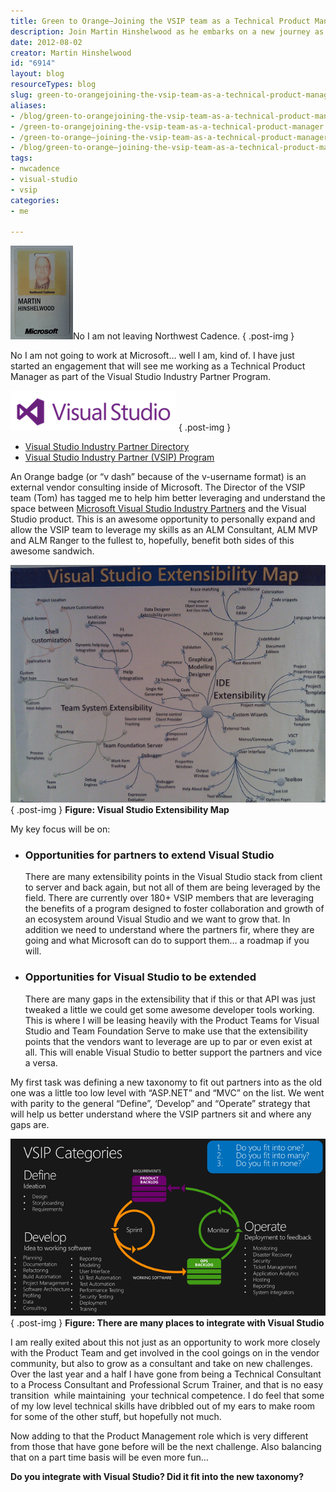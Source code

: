 ```yaml
---
title: Green to Orange–Joining the VSIP team as a Technical Product Manager
description: Join Martin Hinshelwood as he embarks on a new journey as a Technical Product Manager with the VSIP team, enhancing Visual Studio's partner ecosystem.
date: 2012-08-02
creator: Martin Hinshelwood
id: "6914"
layout: blog
resourceTypes: blog
slug: green-to-orangejoining-the-vsip-team-as-a-technical-product-manager
aliases:
- /blog/green-to-orangejoining-the-vsip-team-as-a-technical-product-manager
- /green-to-orangejoining-the-vsip-team-as-a-technical-product-manager
- /green-to-orange–joining-the-vsip-team-as-a-technical-product-manager
- /blog/green-to-orange–joining-the-vsip-team-as-a-technical-product-manager
tags:
- nwcadence
- visual-studio
- vsip
categories:
- me

---
```

![image](images/image-3-3.png "image")No I am not leaving Northwest Cadence.
{ .post-img }

No I am not going to work at Microsoft… well I am, kind of. I have just started an engagement that will see me working as a Technical Product Manager as part of the Visual Studio Industry Partner Program.

[![vsip-logo-2012](images/vsip-logo-2012_thumb-4-4.png "vsip-logo-2012")](http://blog.hinshelwood.com/files/2012/08/vsip-logo-2012.png)
{ .post-img }

- [Visual Studio Industry Partner Directory](http://www.microsoft.com/visualstudio/en-us/partner-directory-industry)
- [Visual Studio Industry Partner (VSIP) Program](http://msdn.microsoft.com/en-us/vstudio/dd637761)

An Orange badge (or “v dash” because of the v-username format) is an external vendor consulting inside of Microsoft. The Director of the VSIP team (Tom) has tagged me to help him better leveraging and understand the space between [Microsoft Visual Studio Industry Partners](https://vsipprogram.com) and the Visual Studio product. This is an awesome opportunity to personally expand and allow the VSIP team to leverage my skills as an ALM Consultant, ALM MVP and ALM Ranger to the fullest to, hopefully, benefit both sides of this awesome sandwich.

[![image](images/image_thumb-1-1.png "image")](http://blog.hinshelwood.com/files/2012/08/image1.png)  
{ .post-img }
**Figure: Visual Studio Extensibility Map**

My key focus will be on:

- ### Opportunities for partners to extend Visual Studio
  There are many extensibility points in the Visual Studio stack from client to server and back again, but not all of them are being leveraged by the field. There are currently over 180+ VSIP members that are leveraging the benefits of a program designed to foster collaboration and growth of an ecosystem around Visual Studio and we want to grow that. In addition we need to understand where the partners fir, where they are going and what Microsoft can do to support them… a roadmap if you will.
- ### Opportunities for Visual Studio to be extended
  There are many gaps in the extensibility that if this or that API was just tweaked a little we could get some awesome developer tools working. This is where I will be leasing heavily with the Product Teams for Visual Studio and Team Foundation Serve to make use that the extensibility points that the vendors want to leverage are up to par or even exist at all. This will enable Visual Studio to better support the partners and vice a versa.

My first task was defining a new taxonomy to fit out partners into as the old one was a little too low level with “ASP.NET” and “MVC” on the list. We went with parity to the general “Define”, ‘Develop” and “Operate” strategy that will help us better understand where the VSIP partners sit and where any gaps are.

[![image](images/image_thumb1-2-2.png "image")](http://blog.hinshelwood.com/files/2012/08/image2.png)  
{ .post-img }
**Figure: There are many places to integrate with Visual Studio**

I am really exited about this not just as an opportunity to work more closely with the Product Team and get involved in the cool goings on in the vendor community, but also to grow as a consultant and take on new challenges. Over the last year and a half I have gone from being a Technical Consultant to a Process Consultant and Professional Scrum Trainer, and that is no easy transition  while maintaining  your technical competence. I do feel that some of my low level technical skills have dribbled out of my ears to make room for some of the other stuff, but hopefully not much.

Now adding to that the Product Management role which is very different from those that have gone before will be the next challenge. Also balancing that on a part time basis will be even more fun…

**Do you integrate with Visual Studio? Did it fit into the new taxonomy?**
